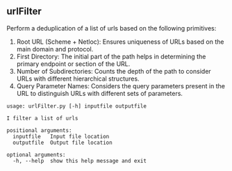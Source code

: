 ## urlFilter
Perform a deduplication of a list of urls based on the following primitives:

1. Root URL (Scheme + Netloc): Ensures uniqueness of URLs based on the main domain and protocol.
2. First Directory: The initial part of the path helps in determining the primary endpoint or section of the URL.
3. Number of Subdirectories: Counts the depth of the path to consider URLs with different hierarchical structures.
4. Query Parameter Names: Considers the query parameters present in the URL to distinguish URLs with different sets of parameters.

```
usage: urlFilter.py [-h] inputfile outputfile

I filter a list of urls

positional arguments:
  inputfile   Input file location
  outputfile  Output file location

optional arguments:
  -h, --help  show this help message and exit
```